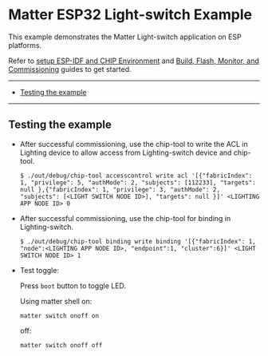 # Matter ESP32 Light-switch Example

This example demonstrates the Matter Light-switch application on ESP platforms.

Refer to
[setup ESP-IDF and CHIP Environment](../../../docs/guides/esp32/setup_idf_chip.md) and
[Build, Flash, Monitor, and Commissioning](../../../docs/guides/esp32/build_app_and_commission.md)
guides to get started.

---

-   [Testing the example](#testing-the-example)

---

## Testing the example

-   After successful commissioning, use the chip-tool to write the ACL in
    Lighting device to allow access from Lighting-switch device and chip-tool.

        $ ./out/debug/chip-tool accesscontrol write acl '[{"fabricIndex": 1, "privilege": 5, "authMode": 2, "subjects": [112233], "targets": null },{"fabricIndex": 1, "privilege": 3, "authMode": 2, "subjects": [<LIGHT SWITCH NODE ID>], "targets": null }]' <LIGHTING APP NODE ID> 0

-   After successful commissioning, use the chip-tool for binding in
    Lighting-switch.

        $ ./out/debug/chip-tool binding write binding '[{"fabricIndex": 1, "node":<LIGHTING APP NODE ID>, "endpoint":1, "cluster":6}]' <LIGHT SWITCH NODE ID> 1

-   Test toggle:

    Press `boot` button to toggle LED.

    Using matter shell on:

        matter switch onoff on

    off:

        matter switch onoff off
